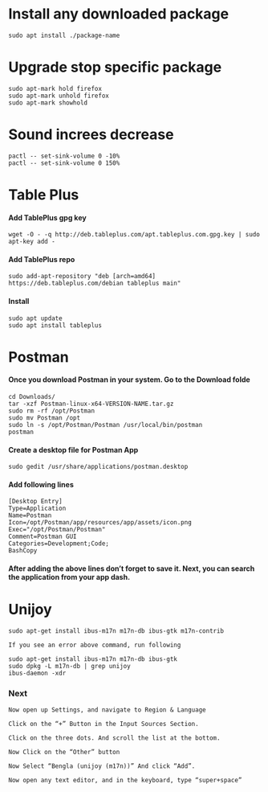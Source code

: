 # Install any downloaded package

```
sudo apt install ./package-name
```

# Upgrade stop specific package

```
sudo apt-mark hold firefox
sudo apt-mark unhold firefox
sudo apt-mark showhold
```

# Sound increes decrease
     
```
pactl -- set-sink-volume 0 -10%
pactl -- set-sink-volume 0 150%
```

# Table Plus
       

#### Add TablePlus gpg key
```
wget -O - -q http://deb.tableplus.com/apt.tableplus.com.gpg.key | sudo apt-key add - 
```
#### Add TablePlus repo

```
sudo add-apt-repository "deb [arch=amd64] https://deb.tableplus.com/debian tableplus main"
```
#### Install
```
sudo apt update
sudo apt install tableplus
```

# Postman

#### Once you download Postman in your system. Go to the Download folde

```
cd Downloads/
tar -xzf Postman-linux-x64-VERSION-NAME.tar.gz
sudo rm -rf /opt/Postman
sudo mv Postman /opt
sudo ln -s /opt/Postman/Postman /usr/local/bin/postman
postman
```

#### Create a desktop file for Postman App
```
sudo gedit /usr/share/applications/postman.desktop
```
#### Add following lines
```
[Desktop Entry]
Type=Application
Name=Postman
Icon=/opt/Postman/app/resources/app/assets/icon.png
Exec="/opt/Postman/Postman"
Comment=Postman GUI
Categories=Development;Code;
BashCopy
```

#### After adding the above lines don’t forget to save it. Next, you can search the application from your app dash.

# Unijoy


```
sudo apt-get install ibus-m17n m17n-db ibus-gtk m17n-contrib

If you see an error above command, run following

sudo apt-get install ibus-m17n m17n-db ibus-gtk
sudo dpkg -L m17n-db | grep unijoy
ibus-daemon -xdr
```

### Next
```
Now open up Settings, and navigate to Region & Language

Click on the “+” Button in the Input Sources Section.

Click on the three dots. And scroll the list at the bottom.

Now Click on the “Other” button

Now Select “Bengla (unijoy (m17n))” And click “Add”.

Now open any text editor, and in the keyboard, type “super+space”
```




